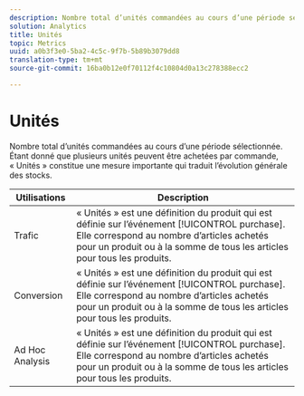 ```yaml
---
description: Nombre total d’unités commandées au cours d’une période sélectionnée. Etant donné que plusieurs unités peuvent être achetées par commande, « Unités » constitue une mesure importante qui traduit l’évolution générale des stocks.
solution: Analytics
title: Unités
topic: Metrics
uuid: a0b3f3e0-5ba2-4c5c-9f7b-5b89b3079dd8
translation-type: tm+mt
source-git-commit: 16ba0b12e0f70112f4c10804d0a13c278388ecc2

---
```



# Unités

Nombre total d’unités commandées au cours d’une période sélectionnée. Étant donné que plusieurs unités peuvent être achetées par commande, « Unités » constitue une mesure importante qui traduit l’évolution générale des stocks.

| Utilisations | Description |
|---|---|
| Trafic | « Unités » est une définition du produit qui est définie sur l’événement [!UICONTROL purchase]. Elle correspond au nombre d’articles achetés pour un produit ou à la somme de tous les articles pour tous les produits. |
| Conversion | « Unités » est une définition du produit qui est définie sur l’événement [!UICONTROL purchase]. Elle correspond au nombre d’articles achetés pour un produit ou à la somme de tous les articles pour tous les produits. |
| Ad Hoc Analysis | « Unités » est une définition du produit qui est définie sur l’événement [!UICONTROL purchase]. Elle correspond au nombre d’articles achetés pour un produit ou à la somme de tous les articles pour tous les produits. |

